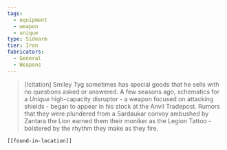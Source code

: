 ```yaml
---
tags:
  - equipment
  - weapon
  - unique
type: Sidearm
tier: Iron
fabricators:
  - General
  - Weapons
---
```

> [!citation]
> Smiley Tyg sometimes has special goods that he sells with no questions asked or answered. A few seasons ago, schematics for a *Unique* high-capacity disruptor - a weapon focused on attacking shields - began to appear in his stock at the Anvil Tradepost. Rumors that they were plundered from a Sardaukar convoy ambushed by Zantara the Lion earned them their moniker as the Legion Tattoo - bolstered by the rhythm they make as they fire.
```meta-bind-embed
[[found-in-location]]
```